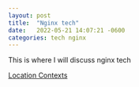 ```yaml
---
layout: post
title:  "Nginx tech"
date:   2022-05-21 14:07:21 -0600
categories: tech nginx
---
```

This is where I will discuss nginx tech

[Location Contexts](https://tdfacer.github.io/tech/nginx-location-contexts)
